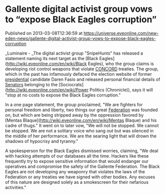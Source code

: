 # Gallente digital activist group vows to “expose Black Eagles corruption”
Published on 2013-03-08T12:36:59 at https://universe.eveonline.com/new-eden-news/gallente-digital-activist-group-vows-to-expose-black-eagles-corruption

_Luminaire - _The digital activist group "SnipeHunts" has released a statement naming its next target as the [Black Eagles](http://wiki.eveonline.com/en/wiki/Black Eagles), who the group claims is developing riot control weapons that violate [CONCORD](http://wiki.eveonline.com/en/wiki/CONCORD) treaties. The group, which in the past has infamously defaced the election website of former [presidential](http://wiki.eveonline.com/en/wiki/President) candidate Daren Fasio and released personal financial details of [Senators](http://wiki.eveonline.com/en/wiki/Senate) belonging to the [Sociocrats](http://wiki.eveonline.com/en/wiki/Power Politics \(Chronicle\)), says it will "stop at no costs to expose the Black Eagles corruption."

In a one page statement, the group proclaimed, "We are fighters for personal freedom and liberty, two things our great [Federation](http://wiki.eveonline.com/en/wiki/Gallente) was founded on, but which are being stripped away by the oppression favored by [Mentas Blaque](http://wiki.eveonline.com/en/wiki/Mentas Blaque) and his cadre of thugs." It went on to later vow, "We will not be stopped. We cannot be stopped. We are not a solitary voice who sang out but was silenced in the middle of her performance. We are the searing light that will drown the shadows of hypocrisy and tyranny."

A spokesperson for the Black Eagles dismissed worries, claiming, "We deal with hacking attempts of our databases all the time. Hackers like these frequently try to expose sensitive information that would endanger our operatives and compromise the safety of the Gallente Federation. The Black Eagles are not developing any weaponry that violates the laws of the Federation or any treaties we have signed with other bodies. Any excuses of this nature are designed solely as a smokescreen for their nefarious activities."
